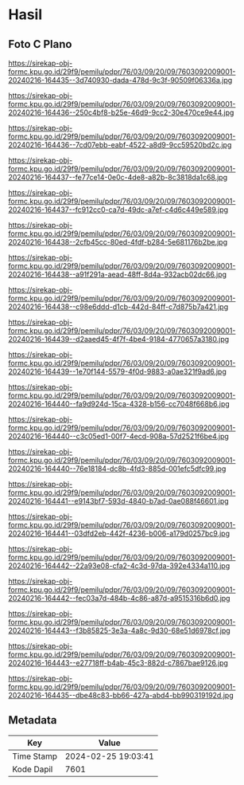 # Hasil

## Foto C Plano

https://sirekap-obj-formc.kpu.go.id/29f9/pemilu/pdpr/76/03/09/20/09/7603092009001-20240216-164435--3d740930-dada-478d-9c3f-90509f06336a.jpg

https://sirekap-obj-formc.kpu.go.id/29f9/pemilu/pdpr/76/03/09/20/09/7603092009001-20240216-164436--250c4bf8-b25e-46d9-9cc2-30e470ce9e44.jpg

https://sirekap-obj-formc.kpu.go.id/29f9/pemilu/pdpr/76/03/09/20/09/7603092009001-20240216-164436--7cd07ebb-eabf-4522-a8d9-9cc59520bd2c.jpg

https://sirekap-obj-formc.kpu.go.id/29f9/pemilu/pdpr/76/03/09/20/09/7603092009001-20240216-164437--fe77ce14-0e0c-4de8-a82b-8c3818da1c68.jpg

https://sirekap-obj-formc.kpu.go.id/29f9/pemilu/pdpr/76/03/09/20/09/7603092009001-20240216-164437--fc912cc0-ca7d-49dc-a7ef-c4d6c449e589.jpg

https://sirekap-obj-formc.kpu.go.id/29f9/pemilu/pdpr/76/03/09/20/09/7603092009001-20240216-164438--2cfb45cc-80ed-4fdf-b284-5e681176b2be.jpg

https://sirekap-obj-formc.kpu.go.id/29f9/pemilu/pdpr/76/03/09/20/09/7603092009001-20240216-164438--a91f291a-aead-48ff-8d4a-932acb02dc66.jpg

https://sirekap-obj-formc.kpu.go.id/29f9/pemilu/pdpr/76/03/09/20/09/7603092009001-20240216-164438--c98e6ddd-d1cb-442d-84ff-c7d875b7a421.jpg

https://sirekap-obj-formc.kpu.go.id/29f9/pemilu/pdpr/76/03/09/20/09/7603092009001-20240216-164439--d2aaed45-4f7f-4be4-9184-4770657a3180.jpg

https://sirekap-obj-formc.kpu.go.id/29f9/pemilu/pdpr/76/03/09/20/09/7603092009001-20240216-164439--1e70f144-5579-4f0d-9883-a0ae321f9ad6.jpg

https://sirekap-obj-formc.kpu.go.id/29f9/pemilu/pdpr/76/03/09/20/09/7603092009001-20240216-164440--fa9d924d-15ca-4328-b156-cc7048f668b6.jpg

https://sirekap-obj-formc.kpu.go.id/29f9/pemilu/pdpr/76/03/09/20/09/7603092009001-20240216-164440--c3c05ed1-00f7-4ecd-908a-57d2521f6be4.jpg

https://sirekap-obj-formc.kpu.go.id/29f9/pemilu/pdpr/76/03/09/20/09/7603092009001-20240216-164440--76e18184-dc8b-4fd3-885d-001efc5dfc99.jpg

https://sirekap-obj-formc.kpu.go.id/29f9/pemilu/pdpr/76/03/09/20/09/7603092009001-20240216-164441--e9143bf7-593d-4840-b7ad-0ae088f46601.jpg

https://sirekap-obj-formc.kpu.go.id/29f9/pemilu/pdpr/76/03/09/20/09/7603092009001-20240216-164441--03dfd2eb-442f-4236-b006-a179d0257bc9.jpg

https://sirekap-obj-formc.kpu.go.id/29f9/pemilu/pdpr/76/03/09/20/09/7603092009001-20240216-164442--22a93e08-cfa2-4c3d-97da-392e4334a110.jpg

https://sirekap-obj-formc.kpu.go.id/29f9/pemilu/pdpr/76/03/09/20/09/7603092009001-20240216-164442--fec03a7d-484b-4c86-a87d-a9515316b6d0.jpg

https://sirekap-obj-formc.kpu.go.id/29f9/pemilu/pdpr/76/03/09/20/09/7603092009001-20240216-164443--f3b85825-3e3a-4a8c-9d30-68e51d6978cf.jpg

https://sirekap-obj-formc.kpu.go.id/29f9/pemilu/pdpr/76/03/09/20/09/7603092009001-20240216-164443--e27718ff-b4ab-45c3-882d-c7867bae9126.jpg

https://sirekap-obj-formc.kpu.go.id/29f9/pemilu/pdpr/76/03/09/20/09/7603092009001-20240216-164435--dbe48c83-bb66-427a-abd4-bb990319192d.jpg


## Metadata

| Key        | Value               |
| ---------- | ------------------- |
| Time Stamp | 2024-02-25 19:03:41 |
| Kode Dapil | 7601                |



